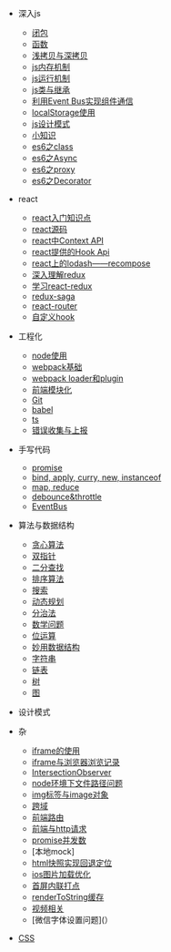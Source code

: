 - 深入js
    - [闭包](js/bibao)
    - [函数](js/function)
    - [浅拷贝与深拷贝](js/clone)
    - [js内存机制](js/memory)
    - [js运行机制](js/run)
    - [js类与继承](js/instance)
    - [利用Event Bus实现组件通信](js/event)
    - [localStorage使用](js/localStorage)
    - [js设计模式](js/pattern)
    - [小知识](js/index)
    - [es6之class](js/class)
    - [es6之Async](js/async)
    - [es6之proxy](js/proxy)
    - [es6之Decorator](js/Decorator)

- react
    - [react入门知识点](react/react)
    - [react源码](react/yuanma)
    - [react中Context API](react/context)
    - [react提供的Hook Api](react/hook)
    - [react上的lodash——recompose](react/recompose)
    - [深入理解redux](react/redux)
    - [学习react-redux](react/react-redux)
    - [redux-saga](react/saga)
    - [react-router](react/router)
    - [自定义hook](react/hook2)

- 工程化
    - [node使用](project/node)
    - [webpack基础](project/webpack)
    - [webpack loader和plugin](project/loader)
    - [前端模块化](project/module)
    - [Git](project/git)
    - [babel](project/babel)
    - [ts](project/ts)
    - [错误收集与上报](project/error)

- 手写代码
    - [promise](code/promise)
    - [bind, apply, curry, new, instanceof](code/bind)
    - [map, reduce](code/map)
    - [debounce&throttle](code/debounce)
    - [EventBus](code/event)

- 算法与数据结构
    - [贪心算法](algorithm/greedy)
    - [双指针](algorithm/doublePointer)
    - [二分查找](algorithm/halfIntervalSearch)
    - [排序算法](algorithm/sorting)
    - [搜索](algorithm/search)
    - [动态规划](algorithm/dynamicProgramming)
    - [分治法](algorithm/divideAndConquer)
    - [数学问题](algorithm/math)
    - [位运算]()
    - [妙用数据结构](algorithm/dataStructure)
    - [字符串](algorithm/string)
    - [链表]()
    - [树]()
    - [图]()


- 设计模式

- 杂
    - [iframe的使用](point/iframe)
    - [iframe与浏览器浏览记录](point/iframe2)
    - [IntersectionObserver](point/observer)
    - [node环境下文件路径问题](point/path)
    - [img标签与image对象](point/image)
    - [跨域](point/access)
    - [前端路由](point/route)
    - [前端与http请求](point/http)
    - [promise并发数](point/promise)
    - [本地mock]
    - [html快照实现回退定位]()
    - [ios图片加载优化]()
    - [首屏内联打点]()
    - [renderToString缓存]()
    - [视频相关]()
    - [微信字体设置问题](）

- [CSS](/css/index)